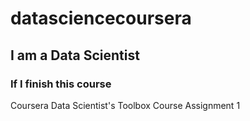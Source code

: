 # datasciencecoursera
## I am a Data Scientist
### If I finish this course

Coursera Data Scientist's Toolbox Course Assignment 1
